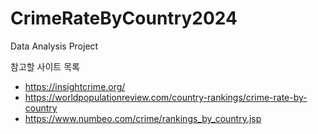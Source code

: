 # CrimeRateByCountry2024
Data Analysis Project 

참고할 사이트 목록
- https://insightcrime.org/
- https://worldpopulationreview.com/country-rankings/crime-rate-by-country
- https://www.numbeo.com/crime/rankings_by_country.jsp
